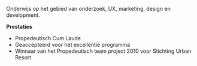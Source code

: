 Onderwijs op het gebied van onderzoek, UX, marketing, design en development. 

 **Prestaties**  
- Propedeutisch Cum Laude 
- Geaccepteerd voor het excellentie programma 
- Winnaar van het Propedeutisch team project 2010 voor Stichting Urban Resort
